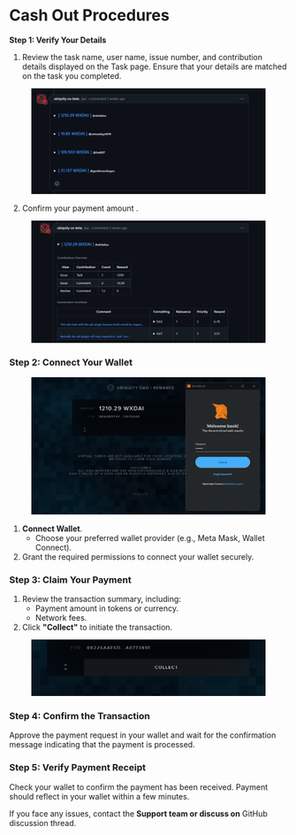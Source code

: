 # Cash Out Procedures

**Step 1: Verify Your Details**

1. Review the task name, user name, issue number, and contribution details displayed on the Task page. Ensure that your details are matched on the task you completed.

<figure><img src="../../.gitbook/assets/image (6).png" alt=""><figcaption></figcaption></figure>

2. Confirm your payment amount .

<figure><img src="../../.gitbook/assets/image (2) (1) (1).png" alt=""><figcaption></figcaption></figure>

### **Step 2: Connect Your Wallet**



<figure><img src="../../.gitbook/assets/image (4) (1).png" alt=""><figcaption></figcaption></figure>

1. **Connect Wallet**.
   * Choose your preferred wallet provider (e.g., Meta Mask, Wallet Connect).
2. Grant the required permissions to connect your wallet securely.

### **Step 3: Claim Your Payment**

1. Review the transaction summary, including:
   * Payment amount in tokens or currency.
   * Network fees.
2. Click **"Collect"** to initiate the transaction.

<figure><img src="../../.gitbook/assets/image (5) (1).png" alt=""><figcaption></figcaption></figure>

### **Step 4: Confirm the Transaction**

Approve the payment request in your wallet and wait for the confirmation message indicating that the payment is processed.

### **Step 5: Verify Payment Receipt**

Check your wallet to confirm the payment has been received. Payment should reflect in your wallet within a few minutes.

If you face any issues, contact the **Support team or discuss on** GitHub discussion thread.

